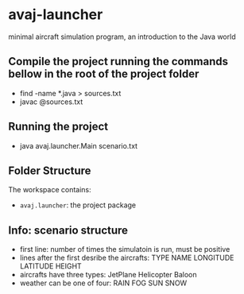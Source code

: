 # avaj-launcher
minimal aircraft simulation program, an introduction to the Java world

## Compile the project running the commands bellow in the root of the project folder

- find -name *.java > sources.txt
- javac @sources.txt

## Running the project

- java avaj.launcher.Main scenario.txt

## Folder Structure

The workspace contains:

- `avaj.launcher`: the project package

## Info: scenario structure

- first line: number of times the simulatoin is run, must be positive
- lines after the first desribe the aircrafts: TYPE NAME LONGITUDE LATITUDE HEIGHT
- aircrafts have three types: JetPlane Helicopter Baloon
- weather can be one of four: RAIN FOG SUN SNOW
